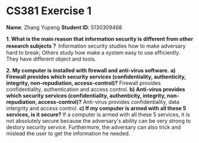 # CS381 Exercise 1 
**Name**: Zhang Yupeng
**Student ID**: 5130309468

**1. What is the main reason that information security is different from other research subjects？**
    Information security studies how to make adversary hard to break; Others study how make a system easy to use efficiently. They have different object and tools.


**2. My computer is installed with firewall and anti-virus software.**
    **a)  Firewall provides which security services (confidentiality, authenticity, integrity, non-repudiation, access-control)?**
        Firewall provides confidentiality, authentication and  access control.
    **b)  Anti-virus provides which security services (confidentiality, authenticity, integrity, non-repudiation, access-control)?**
        Anti-virus provides confidentiality, data intergrity and access control.
    **c)  If my computer is armed with all these 5 services, is it secure?**
        If a computer is armed with all these 5 services, it is not absolutely secure because the adversary's ability can be very strong to destory security service. Furthermore, the adversary can also trick and mislead the user to get the information he needed. 